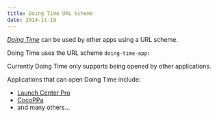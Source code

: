 ```yaml
---
title: Doing Time URL Scheme
date: 2014-11-18
---
```


_[Doing Time](/doing-time)_ can be used by other apps using a URL scheme.

Doing Time uses the URL scheme `doing-time-app:`

Currently Doing Time only supports being opened by other applications.

Applications that can open Doing Time include:

-   [Launch Center Pro](http://axsw.co/106wtG1)
-   [CocoPPa](http://axsw.co/12DfXvJ)
-   and many others...
